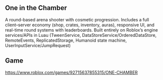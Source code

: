 ## One in the Chamber
A round-based arena shooter with cosmetic progression. Includes a full client–server economy (shop, crates, inventory, auras), responsive UI, and real-time round systems with leaderboards. Built entirely on Roblox’s engine services/APIs in Luau (TweenService, DataStoreService/OrderedDataStore, RemoteEvents, ReplicatedStorage, Humanoid state machine, UserInputService/JumpRequest)

## Game
https://www.roblox.com/games/92715637855315/ONE-CHAMBER
